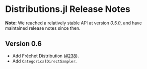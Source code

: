 Distributions.jl Release Notes
================================

**Note:** We reached a relatively stable API at version *0.5.0*, and have maintained release notes since then.

Version 0.6
--------------

* Add Fréchet Distribution ([#238]).
* Add `CategoricalDirectSampler`.


[#238]: https://github.com/JuliaStats/Distributions.jl/pull/238

